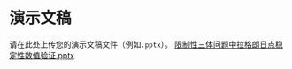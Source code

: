 # 演示文稿

请在此处上传您的演示文稿文件（例如`.pptx`）。
[限制性三体问题中拉格朗日点稳定性数值验证.pptx](https://github.com/user-attachments/files/20852526/default.pptx)
